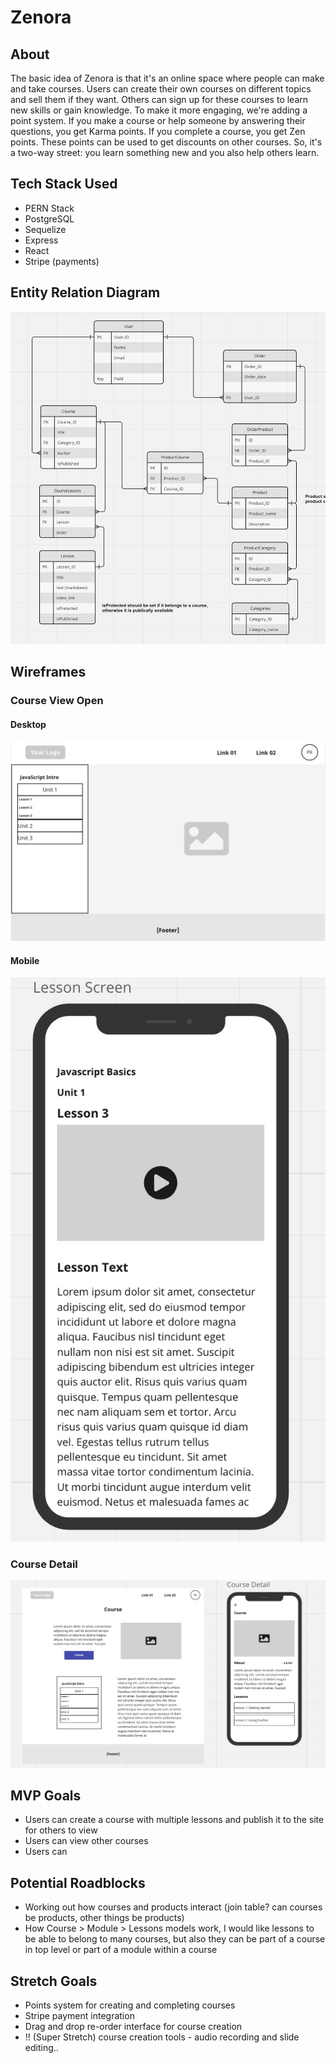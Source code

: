 # Zenora

## About

The basic idea of Zenora is that it's an online space where people can make and take courses. Users can create their own courses on different topics and sell them if they want. Others can sign up for these courses to learn new skills or gain knowledge. To make it more engaging, we're adding a point system. If you make a course or help someone by answering their questions, you get Karma points. If you complete a course, you get Zen points. These points can be used to get discounts on other courses. So, it's a two-way street: you learn something new and you also help others learn.

## Tech Stack Used
* PERN Stack
* PostgreSQL
* Sequelize
* Express
* React
* Stripe (payments)

## Entity Relation Diagram
![Zenora ERD](/public/images/erd-diagram.png "Zenora ERD")

## Wireframes

### Course View Open
#### Desktop
![Course View](/public/images/course-view.png "Course view")
#### Mobile
![Course view mobile](/public/images/mobile-course-view.png "mobile course view")

### Course Detail 
![Course Detail](/public/images/course-detail.png "course details")


## MVP Goals
* Users can create a course with multiple lessons and publish it to the site for others to view
* Users can view other courses
* Users can 

## Potential Roadblocks
* Working out how courses and products interact (join table? can courses be products, other things be products)
* How Course > Module > Lessons models work, I would like lessons to be able to belong to many courses, but also they can be part of a course in top level or part of a module within a course

## Stretch Goals
* Points system for creating and completing courses
* Stripe payment integration
* Drag and drop re-order interface for course creation
* !! (Super Stretch) course creation tools - audio recording and slide editing..
